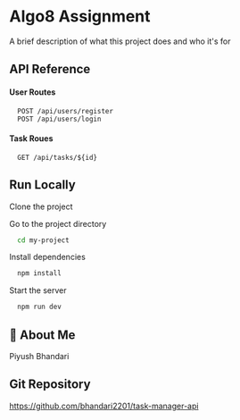 
# Algo8 Assignment

A brief description of what this project does and who it's for


## API Reference

#### User Routes

```http
  POST /api/users/register
  POST /api/users/login
```

#### Task Roues

```http
  GET /api/tasks/${id}
```



## Run Locally

Clone the project


Go to the project directory

```bash
  cd my-project
```

Install dependencies

```bash
  npm install
```

Start the server

```bash
  npm run dev
```


## 🚀 About Me
Piyush Bhandari


## Git Repository

https://github.com/bhandari2201/task-manager-api